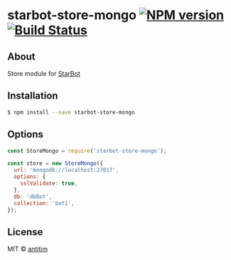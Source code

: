 # starbot-store-mongo [![NPM version][npm-image]][npm-url] [![Build Status][travis-image]][travis-url]

## About

Store module for [StarBot](https://github.com/antitim/starbot)

## Installation

```sh
$ npm install --save starbot-store-mongo
```

## Options

```js
const StoreMongo = require('starbot-store-mongo');

const store = new StoreMongo({
  url: 'mongodb://localhost:27017',
  options: {
    sslValidate: true,
  },
  db: 'dbBot',
  collection: 'bot1',
});
```


## License

MIT © [antitim](http://vk.com/antitim)


[npm-image]: https://badge.fury.io/js/starbot-store-mongo.svg
[npm-url]: https://npmjs.org/package/starbot-store-mongo
[travis-image]: https://travis-ci.org/antitim/starbot-store-mongo.svg?branch=master
[travis-url]: https://travis-ci.org/antitim/starbot-store-mongo
